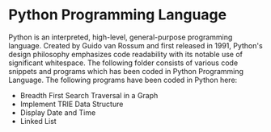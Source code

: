 # Python Programming Language

Python is an interpreted, high-level, general-purpose programming language. Created by Guido van Rossum and first 
released in 1991, Python's design philosophy emphasizes code readability 
with its notable use of significant whitespace. The following folder consists of various code snippets and programs which has been coded
in Python Programming Language. The following programs have been coded in Python here: 

- Breadth First Search Traversal in a Graph
- Implement TRIE Data Structure 
- Display Date and Time
- Linked List
